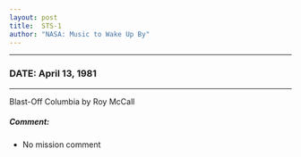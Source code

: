 ```yaml
---
layout: post
title:  STS-1
author: "NASA: Music to Wake Up By"
---
```


----
### DATE: April 13, 1981
----
Blast-Off Columbia by Roy McCall

##### Comment:
* No mission comment

